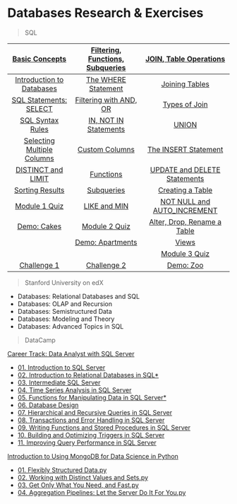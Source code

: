 # Databases Research & Exercises

> SQL

|[Basic Concepts](/sql)        |[Filtering, Functions, Subqueries](/sql)|[JOIN, Table Operations](/sql)|
|:----------------------------:|:--------------------------------------:|:----------------------------:|
|[Introduction to Databases](/sql/introduction-to-databases.sql)|[The WHERE Statement](/sql/the-WHERE-statement.sql)|[Joining Tables](/sql/joining-tables.sql)|
|[SQL Statements: SELECT](/sql/sql-statements-SELECT.sql)|[Filtering with AND, OR](/sql/filtering-with-AND-OR.sql)|[Types of Join](/sql/types-of-join.sql)|
|[SQL Syntax Rules](/sql-syntax-rules.sql)|[IN, NOT IN Statements](/sql/IN-NOT-IN-statements.sql)|[UNION](/sql/UNION.sql)|
|[Selecting Multiple Columns](/sql/selecting-multiple-columns.sql)|[Custom Columns](/sql/custom-columns.sql)|[The INSERT Statement](/sql/the-INSERT-statement.sql)          |
|[DISTINCT and LIMIT](/sql/DISTINCT-and-LIMIT.sql)|[Functions](/sql/functions.sql)|[UPDATE and DELETE Statements](/sql/UPDATE-and-DELETE-statements.sql)|
|[Sorting Results](/sql/sorting-results.sql)|[Subqueries](/sql/subqueries.sql)|[Creating a Table](/sql/creating-a-table.sql)|
|[Module 1 Quiz](/sql/module-1-quiz.sql)|[LIKE and MIN](/sql/LIKE-and-MIN.sql)|[NOT NULL and AUTO_INCREMENT](/sql/NOT-NULL-and-AUTO-INCREMENT.sql)|
|[Demo: Cakes](/sql/demo-cakes.sql)|[Module 2 Quiz](/sql/module-2-quiz.sql)|[Alter, Drop, Rename a Table](/sql/alter-drop-rename-a-table.sql)|
|                              |[Demo: Apartments](/sql/demo-apartments.sql)|[Views](/sql/views.sql)|
|                              |                                    |[Module 3 Quiz](/sql/module-3-quiz.sql)|
|[Challenge 1]()               |[Challenge 2]()                     |[Demo: Zoo](/sql/demo-zoo.sql)|


> Stanford University on edX
 - Databases: Relational Databases and SQL
 - Databases: OLAP and Recursion 
 - Databases: Semistructured Data
 - Databases: Modeling and Theory
 - Databases: Advanced Topics in SQL

> DataCamp

[Career Track: Data Analyst with SQL Server](/Data%20Analyst%20with%20SQL%20Server)
 - [01. Introduction to SQL Server](/Data%20Analyst%20with%20SQL%20Server/01.%20Introduction%20to%20SQL%20Server.sql)
 - [02. Introduction to Relational Databases in SQL*](/Data%20Analyst%20with%20SQL%20Server/02.%20Introduction%20to%20Relational%20Databases%20in%20SQL.sql)
 - [03. Intermediate SQL Server](/Data%20Analyst%20with%20SQL%20Server/03.%20Intermediate%20SQL%20Server.sql)
 - [04. Time Series Analysis in SQL Server](/Data%20Analyst%20with%20SQL%20Server/04.%20Time%20Series%20Analysis%20in%20SQL%20Server.sql)
 - [05. Functions for Manipulating Data in SQL Server*](/Data%20Analyst%20with%20SQL%20Server/05.%20Functions%20for%20Manipulating%20Data%20in%20SQL%20Server.sql)
 - [06. Database Design](/Data%20Analyst%20with%20SQL%20Server/06.%20Database%20Design.sql)
 - [07. Hierarchical and Recursive Queries in SQL Server](/Data%20Analyst%20with%20SQL%20Server/07.%20Hierarchical%20and%20Recursive%20Queries%20in%20SQL%20Server.sql)
 - [08. Transactions and Error Handling in SQL Server](/Data%20Analyst%20with%20SQL%20Server/08.%20Transactions%20and%20Error%20Handling%20in%20SQL%20Server.sql)
 - [09. Writing Functions and Stored Procedures in SQL Server](/Data%20Analyst%20with%20SQL%20Server/09.%20Writing%20Functions%20and%20Stored%20Procedures%20in%20SQL%20Server.sql)
 - [10. Building and Optimizing Triggers in SQL Server](/Data%20Analyst%20with%20SQL%20Server/10.%20Building%20and%20Optimizing%20Triggers%20in%20SQL%20Server.sql)
 - [11. Improving Query Performance in SQL Server](/Data%20Analyst%20with%20SQL%20Server/11.%20Improving%20Query%20Performance%20in%20SQL%20Server.sql)


[Introduction to Using MongoDB for Data Science in Python](/Introduction%20to%20Using%20MongoDB%20for%20Data%20Science%20in%20Py)
 - [01. Flexibly Structured Data.py](/Introduction%20to%20Using%20MongoDB%20for%20Data%20Science%20in%20Py/01.%20Flexibly%20Structured%20Data.py)
 - [02. Working with Distinct Values and Sets.py](/Introduction%20to%20Using%20MongoDB%20for%20Data%20Science%20in%20Py/02.%20Working%20with%20Distinct%20Values%20and%20Sets.py)
 - [03. Get Only What You Need, and Fast.py](/Introduction%20to%20Using%20MongoDB%20for%20Data%20Science%20in%20Py/03.%20Get%20Only%20What%20You%20Need%2C%20and%20Fast.py)
 - [04. Aggregation Pipelines: Let the Server Do It For You.py](/Introduction%20to%20Using%20MongoDB%20for%20Data%20Science%20in%20Py/04.%20Aggregation%20Pipelines:%20Let%20the%20Server%20Do%20It%20For%20You.py)

